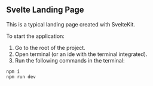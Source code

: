 ## Svelte Landing Page

This is a typical landing page created with SvelteKit.

To start the application: 

<ol>
  <li>Go to the root of the project.</li>
  <li>Open terminal (or an ide with the terminal integrated).</li>
  <li>Run the following commands in the terminal:</li>
</ol>

```
npm i
npm run dev
```





